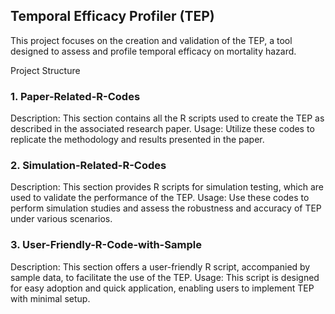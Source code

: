 ## Temporal Efficacy Profiler (TEP)

This project focuses on the creation and validation of the TEP, a tool designed to assess and profile temporal efficacy on mortality hazard.

Project Structure

### 1. Paper-Related-R-Codes

Description: This section contains all the R scripts used to create the TEP as described in the associated research paper.
Usage: Utilize these codes to replicate the methodology and results presented in the paper.
### 2. Simulation-Related-R-Codes

Description: This section provides R scripts for simulation testing, which are used to validate the performance of the TEP.
Usage: Use these codes to perform simulation studies and assess the robustness and accuracy of TEP under various scenarios.
### 3. User-Friendly-R-Code-with-Sample

Description: This section offers a user-friendly R script, accompanied by sample data, to facilitate the use of the TEP.
Usage: This script is designed for easy adoption and quick application, enabling users to implement TEP with minimal setup.
 

